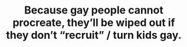 ---
layout: myth
type: Myth
title: Because gay people cannot procreate, they’ll be wiped out if they don’t “recruit” / turn kids gay.
short: LGBT+ people have always existed throughout history. A certain percentage of kids born is statistically bound to be LGBT+. Thus, there’s no need to “turn” anyone, even if such a thing was possible.
tags: kids
---
